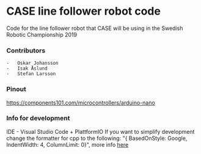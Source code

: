 # CASE line follower robot code
Code for the line follower robot that CASE will be using in the Swedish Robotic Championship 2019

### Contributors
    -   Oskar Johansson
    -   Isak Åslund 
    -   Stefan Larsson

### Pinout
https://components101.com/microcontrollers/arduino-nano

### Info for development

IDE - Visual Studio Code + PlattformIO
If you want to simplify development change the formatter for cpp to the following:
"{ BasedOnStyle: Google, IndentWidth: 4, ColumnLimit: 0}", more info [here](https://stackoverflow.com/questions/46111834/format-curly-braces-on-same-line-in-c-vscode)